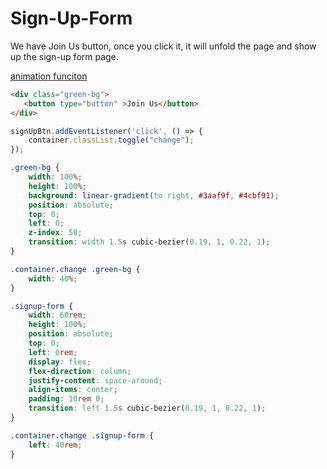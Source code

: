 # Sign-Up-Form

We have Join Us button, once you click it, it will unfold the page and show up the sign-up form page.



[animation funciton](https://www.w3schools.com/cssref/func_cubic-bezier.php#:~:text=A%20Cubic%20Bezier%20curve%20is,time%20and%20the%20final%20state.)




```html
<div class="green-bg">
   <button type="button" >Join Us</button>
</div>
```


```js
signUpBtn.addEventListener('click', () => {
    container.classList.toggle("change");
});
```

```css
.green-bg {
    width: 100%;
    height: 100%;
    background: linear-gradient(to right, #3aaf9f, #4cbf91);
    position: absolute;
    top: 0;
    left: 0;
    z-index: 50;
    transition: width 1.5s cubic-bezier(0.19, 1, 0.22, 1);
}

.container.change .green-bg {
    width: 40%;
}

.signup-form {
    width: 60rem;
    height: 100%;
    position: absolute;
    top: 0;
    left: 0rem;
    display: flex;
    flex-direction: column;
    justify-content: space-around;
    align-items: center;
    padding: 10rem 0;
    transition: left 1.5s cubic-bezier(0.19, 1, 0.22, 1);
}

.container.change .signup-form {
    left: 40rem;
}
```
